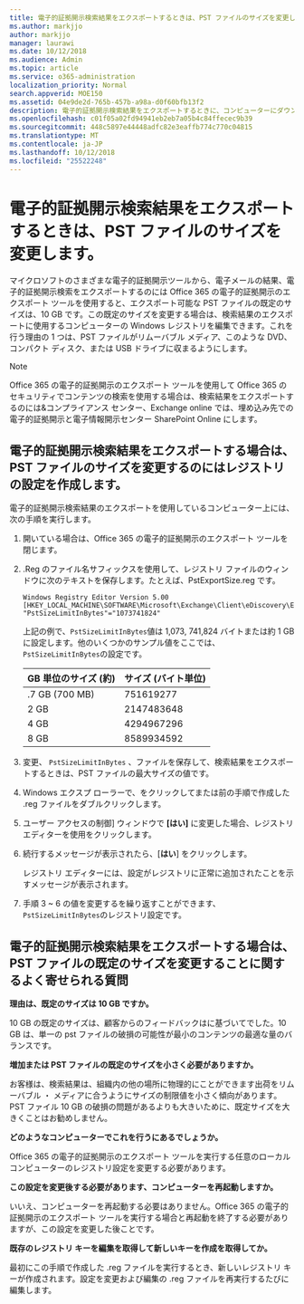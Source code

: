 ```yaml
---
title: 電子的証拠開示検索結果をエクスポートするときは、PST ファイルのサイズを変更します。
ms.author: markjjo
author: markjjo
manager: laurawi
ms.date: 10/12/2018
ms.audience: Admin
ms.topic: article
ms.service: o365-administration
localization_priority: Normal
search.appverid: MOE150
ms.assetid: 04e9de2d-765b-457b-a98a-d0f60bfb13f2
description: 電子的証拠開示検索結果をエクスポートするときに、コンピューターにダウンロードする PST ファイルの既定のサイズを変更できます。
ms.openlocfilehash: c01f05a02fd94941eb2eb7a05b4c84ffecec9b39
ms.sourcegitcommit: 448c5897e44448adfc82e3eaffb774c770c04815
ms.translationtype: MT
ms.contentlocale: ja-JP
ms.lasthandoff: 10/12/2018
ms.locfileid: "25522248"
---
```

# <a name="change-the-size-of-pst-files-when-exporting-ediscovery-search-results"></a>電子的証拠開示検索結果をエクスポートするときは、PST ファイルのサイズを変更します。

マイクロソフトのさまざまな電子的証拠開示ツールから、電子メールの結果、電子的証拠開示検索をエクスポートするのには Office 365 の電子的証拠開示のエクスポート ツールを使用すると、エクスポート可能な PST ファイルの既定のサイズは、10 GB です。この既定のサイズを変更する場合は、検索結果のエクスポートに使用するコンピューターの Windows レジストリを編集できます。これを行う理由の 1 つは、PST ファイルがリムーバブル メディア、このような DVD、コンパクト ディスク、または USB ドライブに収まるようにします。 
  
> [!NOTE]
>  Office 365 の電子的証拠開示のエクスポート ツールを使用して Office 365 のセキュリティでコンテンツの検索を使用する場合は、検索結果をエクスポートするのには&amp;コンプライアンス センター、Exchange online では、埋め込み先での電子的証拠開示と電子情報開示センター SharePoint Online にします。 
  
## <a name="create-a-registry-setting-to-change-the-size-of-pst-files-when-you-export-ediscovery-search-results"></a>電子的証拠開示検索結果をエクスポートする場合は、PST ファイルのサイズを変更するのにはレジストリの設定を作成します。

電子的証拠開示検索結果のエクスポートを使用しているコンピューター上には、次の手順を実行します。
  
1. 開いている場合は、Office 365 の電子的証拠開示のエクスポート ツールを閉じます。 
    
2. .Reg のファイル名サフィックスを使用して、レジストリ ファイルのウィンドウに次のテキストを保存します。たとえば、PstExportSize.reg です。 
    
    ```
    Windows Registry Editor Version 5.00
    [HKEY_LOCAL_MACHINE\SOFTWARE\Microsoft\Exchange\Client\eDiscovery\ExportTool]
    "PstSizeLimitInBytes"="1073741824"
    ```

    上記の例で、`PstSizeLimitInBytes`値は 1,073, 741,824 バイトまたは約 1 GB に設定します。他のいくつかのサンプル値をここでは、`PstSizeLimitInBytes`の設定です。 
    
    |**GB 単位のサイズ (約)**|**サイズ (バイト単位)**|
    |:-----|:-----|
    |.7 GB (700 MB)  <br/> |751619277  <br/> |
    |2 GB  <br/> |2147483648  <br/> |
    |4 GB  <br/> |4294967296  <br/> |
    |8 GB  <br/> |8589934592  <br/> |
   
3. 変更、 `PstSizeLimitInBytes` 、ファイルを保存して、検索結果をエクスポートするときは、PST ファイルの最大サイズの値です。 
    
4. Windows エクスプ ローラーで、をクリックしてまたは前の手順で作成した .reg ファイルをダブルクリックします。
    
5. ユーザー アクセスの制御] ウィンドウで **[はい]** に変更した場合、レジストリ エディターを使用をクリックします。 
    
6. 続行するメッセージが表示されたら、[**はい**] をクリックします。
    
    レジストリ エディターには、設定がレジストリに正常に追加されたことを示すメッセージが表示されます。
    
7. 手順 3 ~ 6 の値を変更するを繰り返すことができます、`PstSizeLimitInBytes`のレジストリ設定です。 
  
## <a name="frequently-asked-questions-about-changing-the-default-size-of-pst-files-when-you-export-ediscovery-search-results"></a>電子的証拠開示検索結果をエクスポートする場合は、PST ファイルの既定のサイズを変更することに関するよく寄せられる質問

 **理由は、既定のサイズは 10 GB ですか。**
  
10 GB の既定のサイズは、顧客からのフィードバックはに基づいてでした。10 GB は、単一の pst ファイルの破損の可能性が最小のコンテンツの最適な量のバランスです。
  
 **増加または PST ファイルの既定のサイズを小さく必要がありますか。**
  
お客様は、検索結果は、組織内の他の場所に物理的にことができます出荷をリムーバブル ・ メディアに合うようにサイズの制限値を小さく傾向があります。PST ファイル 10 GB の破損の問題があるよりも大きいために、既定サイズを大きくことはお勧めしません。
  
 **どのようなコンピューターでこれを行うにあるでしょうか。**
  
Office 365 の電子的証拠開示のエクスポート ツールを実行する任意のローカル コンピューターのレジストリ設定を変更する必要があります。
  
 **この設定を変更後する必要があります、コンピューターを再起動しますか。**
  
いいえ、コンピューターを再起動する必要はありません。Office 365 の電子的証拠開示のエクスポート ツールを実行する場合と再起動を終了する必要がありますが、この設定を変更した後ことです。
  
 **既存のレジストリ キーを編集を取得して新しいキーを作成を取得してか。**
  
最初にこの手順で作成した .reg ファイルを実行するとき、新しいレジストリ キーが作成されます。設定を変更および編集の .reg ファイルを再実行するたびに編集します。
